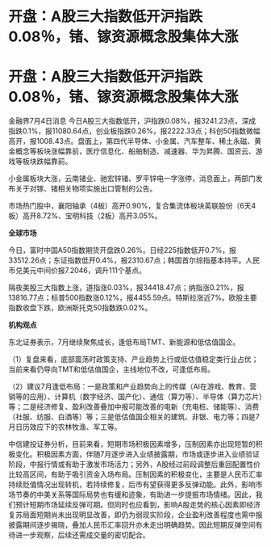 # 开盘：A股三大指数低开沪指跌0.08％，锗、镓资源概念股集体大涨

# 开盘：A股三大指数低开沪指跌0.08％，锗、镓资源概念股集体大涨

金融界7月4日消息
今日A股三大指数低开，沪指跌0.08%，报3241.23点，深成指跌0.1%，报11080.64点，创业板指跌0.26%，报2222.33点；科创50指数微幅高开，报1008.43点。盘面上，第四代半导体、小金属、汽车整车、稀土永磁、黄金概念等板块涨幅靠前，医疗信息化、船舶制造、减速器、华为昇腾、国资云、游戏等板块跌幅靠前。

小金属板块大涨，云南锗业、驰宏锌锗、罗平锌电一字涨停，消息面上，两部门发布关于对镓、锗相关物项实施出口管制的公告。

市场热门股中，襄阳轴承（4板）高开0.90%，复合集流体板块英联股份（6天4板）高开8.72%、宝明科技（2板）高开3.05%。

**全球市场**

今日，富时中国A50指数期货开盘跌0.26%。日经225指数低开0.7%，报33512.26点；东证指数低开0.4%，报2310.67点；韩国首尔综指基本持平。人民币兑美元中间价报7.2046，调升111个基点。

隔夜美股三大指数上涨，道指涨0.03%，报34418.47点；纳指涨0.21%，报13816.77点；标普500指数涨0.12%，报4455.59点。特斯拉涨近7%。欧股主要指数收盘下跌，欧洲斯托克50指数跌0.02%。

**机构观点**

东北证券表示，7月继续聚焦成长，逢低布局TMT、新能源和低估值国企。

（1）复盘来看，底部震荡时政策支持、产业趋势上行或低估值稳定类行业占优；当前来看仍导向TMT和低估值国企，主线地位不改，可逢低布局。

（2）建议7月逢低布局：一是政策和产业趋势向上的传媒（AI在游戏、教育、营销等的应用）、计算机（数字经济、国产化）、通信（算力等）、半导体（算力芯片）等；二是经济修复、盈利改善叠加中报可能改善的电新（充电桩、储能等）、消费（社服、纺服、白酒等）等；三是低估值国企相关的建筑、非银、电力等；四是7月日历效应下的农林牧渔、军工等。

中信建投证券分析，目前来看，短期市场积极因素增多，压制因素亦出现短暂的积极变化。积极因素方面，伴随7月逐步进入业绩披露期，市场或逐步进入业绩验证阶段，中报行情或有助于激发市场活力；另外，A股经过前段调整后重回配置性价比较高区间，有助于吸引资金入场布局。压制因素的积极变化，主要是人民币汇率持续贬值情况出现转机，若持续修复，后市有望获得更多反弹动能。此外，影响市场节奏的中美关系等国际局势也有缓和迹象，有助进一步提振市场情绪。因此，我们预计短期市场延续反弹可期。但同时也应看到，影响A股走势的核心因素即经济复苏局面短期尚未出现明显改善，即仍为弱现实阶段，企业盈利改善程度也需中报披露期间逐步揭晓，叠加人民币汇率回升亦未走出明确趋势。因此短期反弹空间有待进一步观察，后续还需成交量的密切配合。

